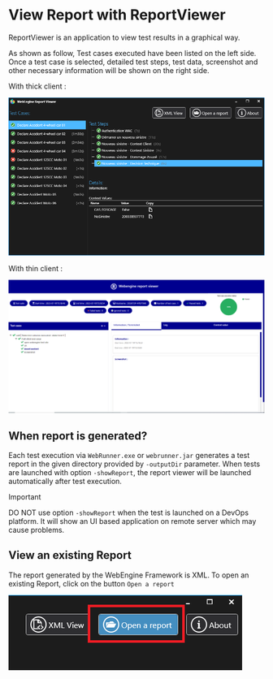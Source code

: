 # View Report with ReportViewer
ReportViewer is an application to view test results in a graphical way.

As shown as follow, Test cases executed have been listed on the left side. Once a test case is selected, detailed test steps, test data, screenshot and other necessary information will be shown on the right side.

With thick client :

![Report Viewer](../images/report-viewer.png)

With thin client :

![Html report viewer](../images/img-report-html.png)


## When report is generated?
Each test execution via `WebRunner.exe` or `webrunner.jar` generates a test report in the given directory provided by `-outputDir` parameter.
When tests are launched with option `-showReport`, the report viewer will be launched automatically after test execution.

> [!IMPORTANT]
> DO NOT use option `-showReport` when the test is launched on a DevOps platform.
> It will show an UI based application on remote server which may cause problems.



## View an existing Report
The report generated by the WebEngine Framework is XML. To open an existing Report, click on the button `Open a report`

![Report Viewer Open](../images/report-viewer-open.png)
